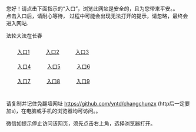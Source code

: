 您好！请点击下面指示的“入口”，浏览此网站是安全的，且为您带来平安。。 <br/>
点击入口后，请耐心等待， 过程中可能会出现无法打开的提示，请忽略，最终会进入网站. </br>

法轮大法在长春<br/>
<div style="padding:10px"><a style="margin:20px" target="_blank" href="https://d1ullh1qah6hnm.cloudfront.net/2Qpsp?hgobwjp" id="ccLink1" rel="nofollow">入口1</a> <a target="_blank" style="margin:20px" href="https://dta4b8f50tfae.cloudfront.net/2Qpsp?yelwn" id="ccLink2" rel="nofollow">入口2</a> <a style="margin:20px" target="_blank" href="https://d1lzrbrxvmx24q.cloudfront.net/2Qpsp?rljiimxi" id="ccLink3" rel="nofollow">入口3</a></div>

<div style="padding:10px" ><a style="margin:20px" target="_blank" href="https://d1ullh1qah6hnm.cloudfront.net/2Qpsp?hgobwjp" id="ccLink4" rel="nofollow">入口4</a> <a style="margin:20px" href="https://dta4b8f50tfae.cloudfront.net/2Qpsp?yelwn" target="_blank" id="ccLink5" rel="nofollow">入口5</a> <a style="margin:20px" href="https://d1lzrbrxvmx24q.cloudfront.net/2Qpsp?rljiimxi" target="_blank" id="ccLink6" rel="nofollow">入口6</a></div>

<div style="padding:10px"><a style="margin:20px" target="_blank" href="https://d1ullh1qah6hnm.cloudfront.net/2Qpsp?hgobwjp" id="ccLink7" rel="nofollow">入口7</a> <a style="margin:20px" href="https://dta4b8f50tfae.cloudfront.net/2Qpsp?yelwn" target="_blank" id="ccLink8" rel="nofollow">入口8</a> <a style="margin:20px" target="_blank" href="https://d1lzrbrxvmx24q.cloudfront.net/2Qpsp?rljiimxi" id="ccLink9" rel="nofollow">入口9</a></div>

<br/>



请复制并记住免翻墙网址 https://github.com/yntd/changchunzx (http后一定要加s)，在电脑或手机的浏览器均可访问。。<br/>

微信如提示停止访问该网页，须先点击右上角，选择浏览器打开。
